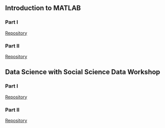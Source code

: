 ## Introduction to MATLAB

### Part I

<a href="https://github.com/marcio-mourao/intro2MATLAB-1" id="view-on-github" class="button"><span>Repository</span></a>

### Part II

[Repository](https://github.com/marcio-mourao/intro2MATLAB-2)

## Data Science with Social Science Data Workshop

### Part I

[Repository](https://github.com/marcio-mourao/socialDataScience-1)

### Part II

[Repository](https://github.com/marcio-mourao/socialDataScience-2)


